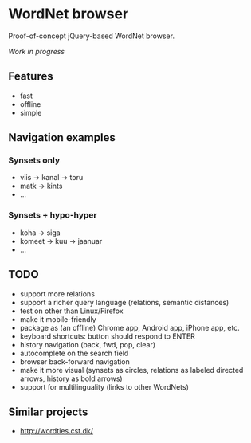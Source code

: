 WordNet browser
===============

Proof-of-concept jQuery-based WordNet browser.

_Work in progress_


Features
--------

  - fast
  - offline
  - simple


Navigation examples
-------------------

### Synsets only

  - viis -> kanal -> toru
  - matk -> kints
  - ...

### Synsets + hypo-hyper

  - koha -> siga
  - komeet -> kuu -> jaanuar
  - ...


TODO
----

  - support more relations
  - support a richer query language (relations, semantic distances)
  - test on other than Linux/Firefox
  - make it mobile-friendly
  - package as (an offline) Chrome app, Android app, iPhone app, etc.
  - keyboard shortcuts: button should respond to ENTER
  - history navigation (back, fwd, pop, clear)
  - autocomplete on the search field
  - browser back-forward navigation
  - make it more visual (synsets as circles, relations as labeled directed arrows, history as bold arrows)
  - support for multilinguality (links to other WordNets)

Similar projects
----------------

  - <http://wordties.cst.dk/>
